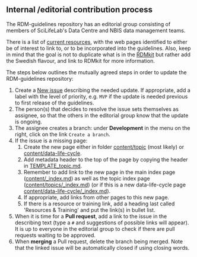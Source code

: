 ## Internal /editorial contribution process
The RDM-guidelines repository has an editorial group consisting of members of SciLifeLab's Data Centre and NBIS data management teams.

There is a list of [current resources](https://github.com/ScilifelabDataCentre/RDM-guidelines/blob/main/current-resources-list.md), with the web pages identified to either be of interest to link to, or to be incorporated into the guidelines. Also, keep in mind that the goal is not to duplicate what is in the [RDMkit](https://rdmkit.elixir-europe.org/) but rather add the Swedish flavour, and link to RDMkit for more information.

The steps below outlines the mutually agreed steps in order to update the RDM-guidelines repository:

1. Create a [New issue](https://github.com/ScilifelabDataCentre/RDM-guidelines/issues) describing the needed update. If appropriate, add a label with the level of priority, e.g. `MVP` if the update is needed previous to first release of the guidelines.
1. The person(s) that decides to resolve the issue sets themselves as assignee, so that the others in the editorial group know that the update is ongoing.
1. The assignee creates a branch: under **Development** in the menu on the right, click on the link `Create a branch`.
1. If the issue is a missing page:
    1. Create the new page either in folder [content/topic](https://github.com/ScilifelabDataCentre/RDM-guidelines/tree/main/content/topic) (most likely) or [content/data-life-cycle](https://github.com/ScilifelabDataCentre/RDM-guidelines/tree/main/content/data-life-cycle).
    1. Add metadata header to the top of the page by copying the header in [TEMPLATE_topic.md](https://github.com/ScilifelabDataCentre/RDM-guidelines/tree/main/TEMPLATE_topic.md).
    1. Remember to add link to the new page in the main index page ([content/_index.md](https://github.com/ScilifelabDataCentre/RDM-guidelines/blob/main/content/_index.md)) as well as the topic index page ([content/topics/_index.md](https://github.com/ScilifelabDataCentre/RDM-guidelines/blob/main/content/topics/_index.md)) (or if this is a new data-life-cycle page [content/data-life-cycle/_index.md](https://github.com/ScilifelabDataCentre/RDM-guidelines/blob/main/content/data-life-cycle/_index.md)).
    1. If appropriate, add links from other pages to this new page.
    1. If there is a resource or training link, add a heading last called 'Resources & Training' and put the link(s) in bullet list.
1. When it is time for a **Pull request**, add a link to the issue in the describing text (type a `#` and suggestions of possible links will appear). It is up to everyone in the editorial group to check if there are pull requests waiting to be approved.
2. When **merging** a Pull request, delete the branch being merged. Note that the linked issue will be automatically closed if using closing words. 
